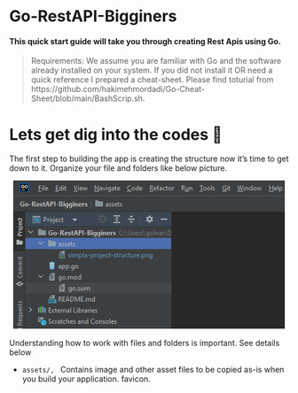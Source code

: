 
# Go-RestAPI-Bigginers

#### This quick start guide will take you through creating Rest Apis using Go.

<blockquote>
<p dir="auto">
Requirements: We assume you are familiar with Go and the software already installed on your system. If you did not install it OR need a quick reference I prepared a cheat-sheet. Please find toturial from https://github.com/hakimehmordadi/Go-Cheat-Sheet/blob/main/BashScrip.sh.
</p>
</blockquote>

# Lets get dig into the codes 🚀

The first step to building the app is creating the structure now it’s time to get down to it. Organize your file and folders like below picture.

<p align="center"><img alt="Structure" src="assets/simpla-project-structure.png" /></p>

Understanding how to work with files and folders is important. See details below 


*  <code>assets/, </code> Contains image and other asset files to be copied as-is when you build your application. favicon.


